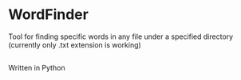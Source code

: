 # WordFinder
Tool for finding specific words in any file under a specified directory (currently only .txt extension is working)
##
Written in Python
